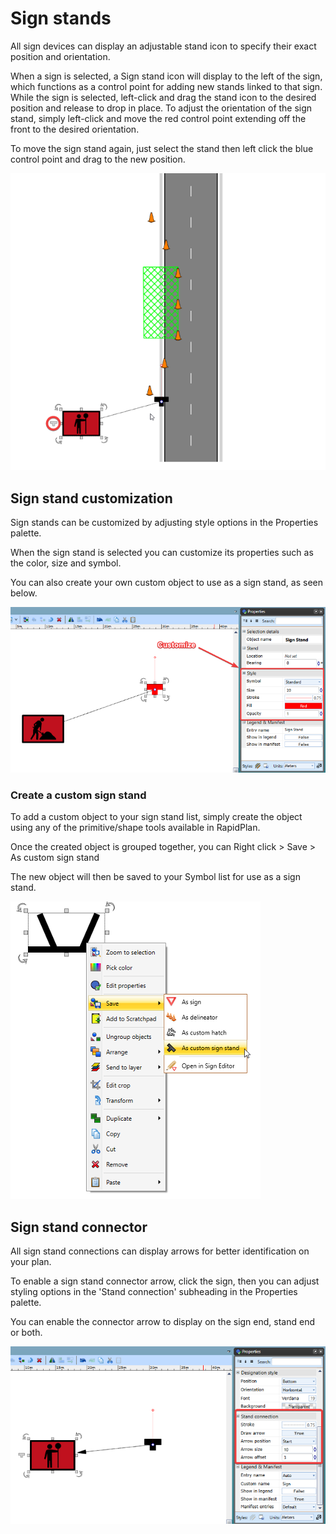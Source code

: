 # Sign stands


All sign devices can display an adjustable stand icon to specify their exact position and orientation.

When a sign is selected, a Sign stand icon will display to the left of the sign, which functions as a control point for adding new stands linked to that sign. While the sign is selected, left-click and drag the stand icon to the desired position and release to drop in place.  To adjust the orientation of the sign stand, simply left-click and move the red control point extending off the front to the desired orientation.

To move the sign stand again, just select the stand then left click the blue control point and drag to the new position.

![sign stand tool](./assets/Sign_stand_tool.png)

## Sign stand customization

Sign stands can be customized by adjusting style options in the Properties palette.

When the sign stand is selected you can customize its properties such as the color, size and symbol. 

You can also create your own custom object to use as a sign stand, as seen below.

![customized sign stand](./assets/Customize_sign_stand.png)

### Create a custom sign stand

To add a custom object to your sign stand list, simply create the object using any of the primitive/shape tools available in RapidPlan.

Once the created object is grouped together, you can Right click > Save > As custom sign stand

The new object will then be saved to your Symbol list for use as a sign stand.

![Custom_sign_stand](./assets/Custom_sign_stand.png)

## Sign stand connector

All sign stand connections can display arrows for better identification on your plan.

To enable a sign stand connector arrow, click the sign, then you can adjust styling options in the 'Stand connection' subheading in the Properties palette.

You can enable the connector arrow to display on the sign end, stand end or both. 

![stand connection](./assets/Stand_connection.png)
